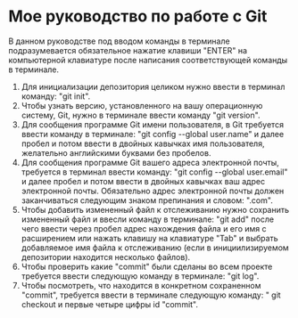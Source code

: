 # Мое руководство по работе с Git
В данном руководстве под вводом команды в терминале подразумевается обязательное нажатие клавиши "ENTER" на компьютерной клавиатуре после написания соответствующей команды в терминале.
1. Для инициализации депозитория целиком нужно ввести в терминал команду: "git init".
2. Чтобы узнать версию, установленного на вашу операционную систему, Git, нужно в терминале ввести команду "git version".
3. Для сообщения программе Git имени пользователя, в Git требуется ввести команду в терминале: "git config --global user.name" и далее пробел и потом ввести в двойных кавычках имя пользователя, желательно английскими буквами без пробелов.
4. Для сообщения программе Git вашего адреса электронной почты, требуется в терминал ввести команду: "git config --global user.email" и далее пробел и потом ввести в двойных кавычках ваш адрес электронной почты. Обязательно адрес электронной почты должен заканчиваться следующим знаком препинания и словом: ".com". 
5. Чтобы добавить измененный файл к отслеживанию нужно сохранить измененный файл и ввесли команду в терминале: "git add" после чего ввести через пробел адрес нахождения файла и его имя с расширением или нажать клавишу на клавиатуре "Tab" и выбрать добавляемое имя файла к отслеживанию (если в инициилизируемом депозитории находится несколько файлов).
6. Чтобы проверить какие "commit" были сделаны во всем проекте требуется ввести следующую команду в терминале: "git log".
7. Чтобы посмотреть, что находится в конкретном сохраненном "commit", требуется ввести в терминале следующую команду: " git checkout и первые четыре цифры id "commit".
